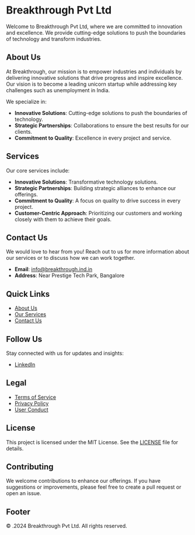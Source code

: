 # Breakthrough Pvt Ltd

Welcome to Breakthrough Pvt Ltd, where we are committed to innovation and excellence. We provide cutting-edge solutions to push the boundaries of technology and transform industries.

## About Us

At Breakthrough, our mission is to empower industries and individuals by delivering innovative solutions that drive progress and inspire excellence. Our vision is to become a leading unicorn startup while addressing key challenges such as unemployment in India.

We specialize in:
- **Innovative Solutions**: Cutting-edge solutions to push the boundaries of technology.
- **Strategic Partnerships**: Collaborations to ensure the best results for our clients.
- **Commitment to Quality**: Excellence in every project and service.

## Services

Our core services include:
- **Innovative Solutions**: Transformative technology solutions.
- **Strategic Partnerships**: Building strategic alliances to enhance our offerings.
- **Commitment to Quality**: A focus on quality to drive success in every project.
- **Customer-Centric Approach**: Prioritizing our customers and working closely with them to achieve their goals.

## Contact Us

We would love to hear from you! Reach out to us for more information about our services or to discuss how we can work together.

- **Email**: [info@breakthrough.ind.in](mailto:info@breakthrough.ind.in)
- **Address**: Near Prestige Tech Park, Bangalore

## Quick Links

- [About Us](#about-us)
- [Our Services](#services)
- [Contact Us](#contact-us)

## Follow Us

Stay connected with us for updates and insights:
- [LinkedIn](https://www.linkedin.com/company/breakthrough-pvt-ltd)

## Legal

- [Terms of Service](#terms-of-service)
- [Privacy Policy](#privacy-policy)
- [User Conduct](#user-conduct)

## License

This project is licensed under the MIT License. See the [LICENSE](LICENSE) file for details.

## Contributing

We welcome contributions to enhance our offerings. If you have suggestions or improvements, please feel free to create a pull request or open an issue.

## Footer

© .2024 Breakthrough Pvt Ltd. All rights reserved.

